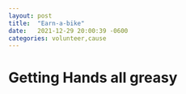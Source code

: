 ```yaml
---
layout: post
title:  "Earn-a-bike"
date:   2021-12-29 20:00:39 -0600
categories: volunteer,cause
---
```

# Getting Hands all greasy

